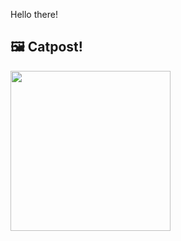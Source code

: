 Hello there!



## 🖼️ Catpost!

<sub>
    <img src="https://cdn2.thecatapi.com/images/boe.jpg" height="256">
</sub>

